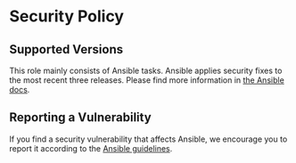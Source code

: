 # Security Policy

## Supported Versions

This role mainly consists of Ansible tasks. Ansible applies security fixes to the most recent three releases. Please find more information in [the Ansible docs](https://docs.ansible.com/ansible/devel/reference_appendices/release_and_maintenance.html#release-status).

## Reporting a Vulnerability

If you find a security vulnerability that affects Ansible, we encourage you to report it according to the [Ansible guidelines](https://docs.ansible.com/ansible/devel/community/reporting_bugs_and_features.html#reporting-a-bug).
